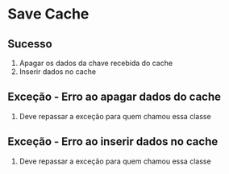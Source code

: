 # Save Cache

## Sucesso
1. Apagar os dados da chave recebida do cache
2. Inserir dados no cache

## Exceção - Erro ao apagar dados do cache
1. Deve repassar a exceção para quem chamou essa classe

## Exceção - Erro ao inserir dados no cache
1. Deve repassar a exceção para quem chamou essa classe